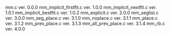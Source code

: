 mm.c			ver. 0.0.0
mm_implicit_firstfit.c	ver. 1.0.0
mm_implicit_nextfit.c	ver. 1.0.1
mm_implicit_bestfit.c	ver. 1.0.2
mm_explicit.c		ver. 2.0.0
mm_seglist.c		ver. 3.0.0
mm_seg_place.c		ver. 3.1.0
mm_noplace.c		ver. 3.1.1
mm_place.c		ver. 3.1.2
mm_prev_place.c		ver. 3.1.3
mm_all_prev_place.c ver. 3.1.4
mm_rb.c			ver. 4.0.0
